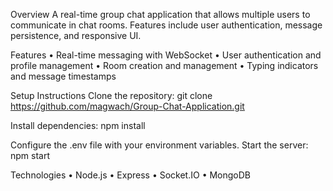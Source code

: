 ﻿Overview
A real-time group chat application that allows multiple users to communicate in chat rooms. Features include user authentication, message persistence, and responsive UI.

Features
    • Real-time messaging with WebSocket
    • User authentication and profile management
    • Room creation and management
    • Typing indicators and message timestamps

Setup Instructions
Clone the repository:
git clone https://github.com/magwach/Group-Chat-Application.git

Install dependencies:
npm install

Configure the .env file with your environment variables.
Start the server:
npm start

Technologies
    • Node.js
    • Express
    • Socket.IO
    • MongoDB
